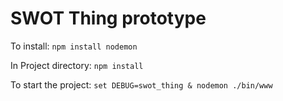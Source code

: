# SWOT Thing prototype

To install:
`npm install nodemon`

In Project directory: `npm install`

To start the project: `set DEBUG=swot_thing & nodemon ./bin/www`